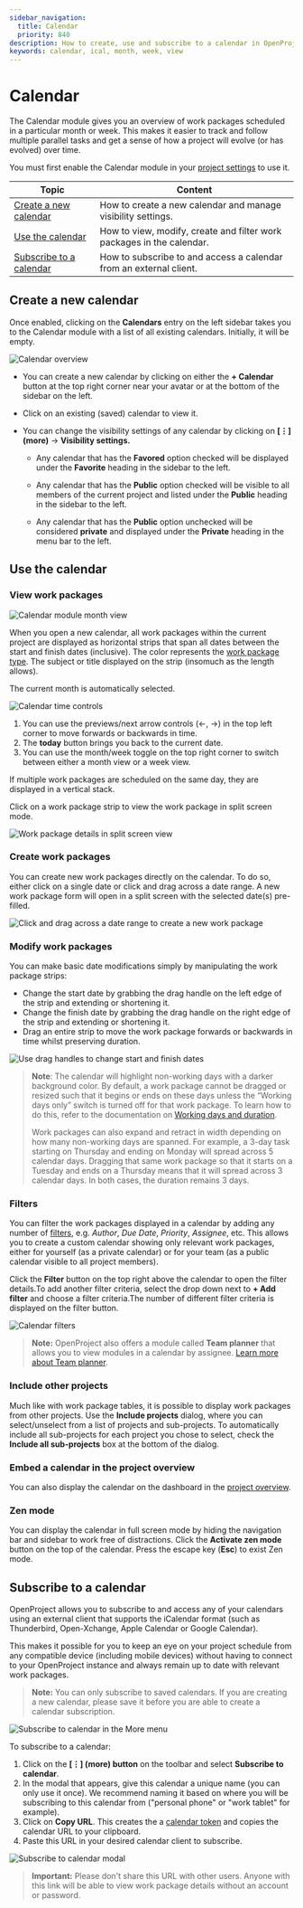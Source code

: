 ```yaml
---
sidebar_navigation:
  title: Calendar
  priority: 840
description: How to create, use and subscribe to a calendar in OpenProject.
keywords: calendar, ical, month, week, view
---
```



# Calendar

The Calendar module gives you an overview of work packages scheduled in a particular month or week. This makes it easier to track and follow multiple parallel tasks and get a sense of how a project will evolve (or has evolved) over time.

You must first enable the Calendar module in your [project settings](../projects/project-settings/ "Link to documentation on project settings") to use it.

| Topic                                               | Content                                                      |
| --------------------------------------------------- | ------------------------------------------------------------ |
| [Create a new calendar](#create-a-new-calendar)     | How to create a new calendar and manage visibility settings. |
| [Use the calendar](#use-the-calendar)               | How to view, modify, create and filter work packages in the calendar. |
| [Subscribe to a calendar](#subscribe-to-a-calendar) | How to subscribe to and access a calendar from an external client. |


## Create a new calendar

Once enabled, clicking on the **Calendars** entry on the left sidebar takes you to the Calendar module with a list of all existing calendars. Initially, it will be empty.

![Calendar overview](calendar-overview.png)

- You can create a new calendar by clicking on either the **+ Calendar** button at the top right corner near your avatar or at the bottom of the sidebar on the left.
  
- Click on an existing (saved) calendar to view it.
  
- You can change the visibility settings of any calendar by clicking on **\[⋮\] (more)** -> **Visibility settings.**
  
    - Any calendar that has the **Favored** option checked will be displayed under the **Favorite** heading in the sidebar to the left.
      
    - Any calendar that has the **Public** option checked will be visible to all members of the current project and listed under the **Public** heading in the sidebar to the left.
      
    - Any calendar that has the **Public** option unchecked will be considered **private** and displayed under the **Private** heading in the menu bar to the left.
      

## Use the calendar

### View work packages

![Calendar module month view](calendar-month.png)

When you open a new calendar, all work packages within the current project are displayed as horizontal strips that span all dates between the start and finish dates (inclusive). The color represents the [work package type](../../system-admin-guide/manage-work-packages/work-package-types). The subject or title displayed on the strip (insomuch as the length allows).

The current month is automatically selected. 

![Calendar time controls](Calendar-timeControls.png)

1. You can use the previews/next arrow controls (←, →) in the top left corner to move forwards or backwards in time. 
2. The **today** button brings you back to the current date.
3. You can use the month/week toggle on the top right corner to switch between either a month view or a week view. 

If multiple work packages are scheduled on the same day, they are displayed in a vertical stack.

Click on a work package strip to view the work package in split screen mode.

![Work package details in split screen view](calendar-splitScreen.png)

### Create work packages

You can create new work packages directly on the calendar. To do so, either click on a single date or click and drag across a date range. A new work package form will open in a split screen with the selected date(s) pre-filled.

![Click and drag across a date range to create a new work package](calendar-newWorkPackage.png)

### Modify work packages

You can make basic date modifications simply by manipulating the work package strips:

- Change the start date by grabbing the drag handle on the left edge of the strip and extending or shortening it.
- Change the finish date by grabbing the drag handle on the right edge of the strip and extending or shortening it.
- Drag an entire strip to move the work package forwards or backwards in time whilst preserving duration.

![Use drag handles to change start and finish dates](Calendar-dragHandle-modifyDate.png)

> **Note**: The calendar will highlight non-working days with a darker background color. By default, a work package cannot be dragged or resized such that it begins or ends on these days unless the “Working days only” switch is turned off for that work package. To learn how to do this, refer to the documentation on [Working days and duration](../work-packages/set-change-dates/#working-days-and-duration).
>
> Work packages can also expand and retract in width depending on how many non-working days are spanned. For example, a 3-day task starting on Thursday and ending on Monday will spread across 5 calendar days. Dragging that same work package so that it starts on a Tuesday and ends on a Thursday means that it will spread across 3 calendar days. In both cases, the duration remains 3 days.

### Filters

You can filter the work packages displayed in a calendar by adding any number of [filters](../work-packages/work-package-table-configuration/#filter-work-packages "Learn more about work package filters"), e.g. *Author*, *Due Date*, *Priority*, *Assignee*, etc. This allows you to create a custom calendar showing only relevant work packages, either for yourself (as a private calendar) or for your team (as a public calendar visible to all project members).

Click the **Filter** button on the top right above the calendar to open the filter details.To add another filter criteria, select the drop down next to **+ Add filter** and choose a filter criteria.The number of different filter criteria is displayed on the filter button.

![Calendar filters](calendarFilters.png)

> **Note:** OpenProject also offers a module called **Team planner** that allows you to view modules in a calendar by assignee. [Learn more about Team planner](../team-planner "Documentation about Team planner").

### Include other projects

Much like with work package tables, it is possible to display work packages from other projects. Use the **Include projects** dialog, where you can select/unselect from a list of projects and sub-projects. To automatically include all sub-projects for each project you chose to select, check the **Include all sub-projects** box at the bottom of the dialog.

### Embed a calendar in the project overview

You can also display the calendar on the dashboard in the [project overview](../project-overview/#calendar-widget).

### Zen mode

You can display the calendar in full screen mode by hiding the navigation bar  and sidebar to work free of distractions. Click the **Activate zen mode** button on the top of the calendar. Press the escape key (**Esc**) to exist Zen mode.

## Subscribe to a calendar

OpenProject allows you to subscribe to and access any of your calendars using an external client that supports the iCalendar format (such as Thunderbird, Open-Xchange, Apple Calendar or Google Calendar).

This makes it possible for you to keep an eye on your project schedule from any compatible device (including mobile devices) without having to connect to your OpenProject instance and always remain up to date with relevant work packages.

> **Note:** You can only subscribe to saved calendars. If you are creating a new calendar, please save it before you are able to create a calendar subscription.

![Subscribe to calendar in the More menu](subscribeToCalendar.png)

To subscribe to a calendar:

1.  Click on the **\[⋮\] (more) button** on the toolbar and select **Subscribe to calendar**.
2.  In the modal that appears, give this calendar a unique name (you can only use it once). We recommend naming it based on where you will be subscribing to this calendar from ("personal phone" or "work tablet" for example).  
3.  Click on **Copy URL**. This creates the a [calendar token](../../getting-started/my-account/#access-tokens) and copies the calendar URL to your clipboard.
4.  Paste this URL in your desired calendar client to subscribe.

![Subscribe to calendar modal](subscribeToCalendar-modal.png)

> **Important:** Please don't share this URL with other users. Anyone with this link will be able to view work package details without an account or password.
